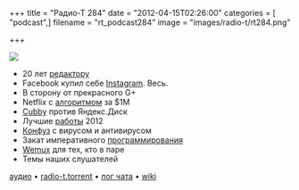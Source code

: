 +++
title = "Радио-Т 284"
date = "2012-04-15T02:26:00"
categories = [ "podcast",]
filename = "rt_podcast284"
image = "images/radio-t/rt284.png"

+++

![](https://radio-t.com/images/radio-t/rt284.png)

- 20 лет [редактору](http://www.theverge.com/apps/2012/4/12/2944498/mac-text-editor-bbedit-celebrates-20-year-anniversary)
- Facebook купил себе [Instagram](http://habrahabr.ru/post/141765/). Весь.
- В сторону от прекрасного G+
- Netflix с [алгоритмом](http://arstechnica.com/gadgets/news/2012/04/netflix-never-used-its-1-million-algorithm-due-to-engineering-costs.ars) за $1М
- [Cubby](http://www.theverge.com/web/2012/4/12/2944613/logmein-cubby-cloud-storage) против Яндекс.Диск
- Лучшие [работы](http://mashable.com/2012/04/13/best-jobs/) 2012
- [Конфуз](http://www.forbes.com/sites/andygreenberg/2012/04/12/bug-in-removal-tool-for-flashback-mac-malware-deletes-user-settings/) с вирусом и антивирусом
- Закат императивного [программирования](http://fpcomplete.com/the-downfall-of-imperative-programming/)
- [Wemux](http://thechangelog.com/post/20986196780/wemux-multi-user-terminal-multiplexing-for-party-pair-pr) для тех, кто в паре
- Темы наших слушателей

[аудио](https://cdn.radio-t.com/rt_podcast284.mp3) • [radio-t.torrent](https://cdn.radio-t.com/torrents/rt_podcast284.mp3.torrent) • [лог чата](http://chat.radio-t.com/logs/radio-t-284.html) • [wiki](http://wiki.radio-t.com/%D0%92%D1%8B%D0%BF%D1%83%D1%81%D0%BA_284)<audio src="https://cdn.radio-t.com/rt_podcast284.mp3" preload="none"></audio>
